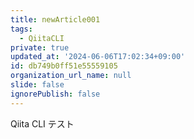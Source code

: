```yaml
---
title: newArticle001
tags:
  - QiitaCLI
private: true
updated_at: '2024-06-06T17:02:34+09:00'
id: db749b0ff51e55559105
organization_url_name: null
slide: false
ignorePublish: false
---
```


Qiita CLI テスト
